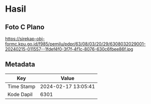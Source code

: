# Hasil

## Foto C Plano

https://sirekap-obj-formc.kpu.go.id/f985/pemilu/pdpr/63/08/03/20/29/6308032029001-20240215-011557--1fdef4f0-3f7f-4f1c-8076-630c6fbee86f.jpg


## Metadata

| Key        | Value               |
| ---------- | ------------------- |
| Time Stamp | 2024-02-17 13:05:41 |
| Kode Dapil | 6301                |



